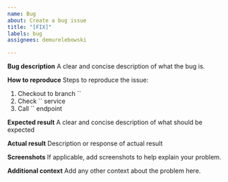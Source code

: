 ```yaml
---
name: Bug
about: Create a bug issue
title: "[FIX]"
labels: bug
assignees: demurelebowski

---
```


**Bug description**
A clear and concise description of what the bug is.

**How to reproduce**
Steps to reproduce the issue:

1. Checkout to branch ``
2. Check `` service
3. Call `` endpoint

**Expected result**
A clear and concise description of what should be expected

**Actual result**
Description or response of actual result

**Screenshots**
If applicable, add screenshots to help explain your problem.

**Additional context**
Add any other context about the problem here.
